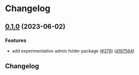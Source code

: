 # Changelog

## [0.1.0](https://github.com/GoogleCloudPlatform/pubsec-declarative-toolkit/compare/solutions/experimentation/admin-folder-v0.0.1...solutions/experimentation/admin-folder/0.1.0) (2023-06-02)


### Features

* add experimentation admin folder package ([#379](https://github.com/GoogleCloudPlatform/pubsec-declarative-toolkit/issues/379)) ([d197564](https://github.com/GoogleCloudPlatform/pubsec-declarative-toolkit/commit/d197564466e65dc5282ea0aeb35a0f5cd4749e19))

## Changelog
